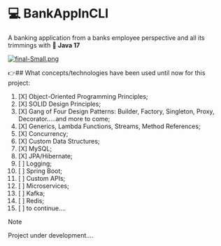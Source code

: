# :computer:  BankAppInCLI

A banking application from a banks employee perspective and all its trimmings with :100: **Java 17**

[![final-Small.png](https://i.postimg.cc/DfLpz7ky/final-Small.png)](https://moviesondemand.io)


:point_right:## What concepts/technologies have been used until now for this project:
1. [X]  Object-Oriented Programming Principles;
2. [X]  SOLID Design Principles;
3. [X]  Gang of Four Design Patterns: Builder, Factory, Singleton, Proxy, Decorator.....and more to come;
4. [X]  Generics, Lambda Functions, Streams, Method References;
5. [X]  Concurrency;
6. [X]  Custom Data Structures;
7. [X]  MySQL;
8. [X]  JPA/Hibernate;
9. [ ]  Logging;
10. [ ] Spring Boot;
11. [ ] Custom APIs;
12. [ ] Microservices;
13. [ ] Kafka;
14. [ ] Redis;
15. [ ] to continue....




> [!NOTE] 
> Project under development....
